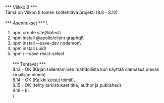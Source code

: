 *** Viikko 8 ***
\
Tämä on Viikon 8 toinen kotitehtävä projekti (8.8 - 8.12)\
\
*** Asennukset ***
\
1. npm create vite@latest\
2. npm install @apollo/client graphql\
3. npm install --save-dev nodemon\
4. npm install uuid\
5. npm i --save react-select\
\
*** Tehtävät ***
\
8.13    - OK (Kirjan tallentaminen mahdollista kun käyttää olemassa olevan kirjailijan nimeä).\
8.14    - OK (Kaikki kutsut toimii).\
8.15    - OK (tehty tarkistukset title, author ja published).\
8.16    - EI.\
\